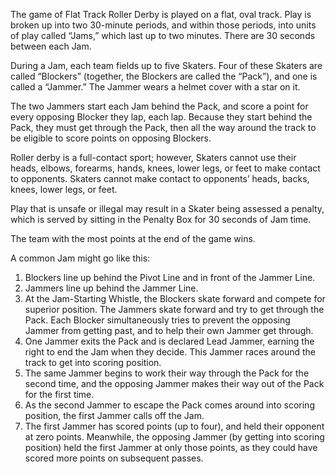 The game of Flat Track Roller Derby is played on a flat, oval track. Play is broken up into two 30-minute periods, and within those periods, into units of play called “Jams,” which last up to two minutes. There are 30 seconds between each Jam.

During a Jam, each team fields up to five Skaters. Four of these Skaters are called “Blockers” (together, the Blockers are called the “Pack”), and one is called a “Jammer.” The Jammer wears a helmet cover with a star on it.

The two Jammers start each Jam behind the Pack, and score a point for every opposing Blocker they lap, each lap. Because they start behind the Pack, they must get through the Pack, then all the way around the track to be eligible to score points on opposing Blockers.

Roller derby is a full-contact sport; however, Skaters cannot use their heads, elbows, forearms, hands, knees, lower legs, or feet to make contact to opponents. Skaters cannot make contact to opponents’ heads, backs, knees, lower legs, or feet.

Play that is unsafe or illegal may result in a Skater being assessed a penalty, which is served by sitting in the Penalty Box for 30 seconds of Jam time.

The team with the most points at the end of the game wins.

A common Jam might go like this:

1. Blockers line up behind the Pivot Line and in front of the Jammer Line.
2. Jammers line up behind the Jammer Line.
3. At the Jam-Starting Whistle, the Blockers skate forward and compete for superior position. The Jammers skate forward and try to get through the Pack. Each Blocker simultaneously tries to prevent the opposing Jammer from getting past, and to help their own Jammer get through.
4. One Jammer exits the Pack and is declared Lead Jammer, earning the right to end the Jam when they decide. This Jammer races around the track to get into scoring position.
5. The same Jammer begins to work their way through the Pack for the second time, and the opposing Jammer makes their way out of the Pack for the first time.
6. As the second Jammer to escape the Pack comes around into scoring position, the first Jammer calls off the Jam.
7. The first Jammer has scored points (up to four), and held their opponent at zero points. Meanwhile, the opposing Jammer (by getting into scoring position) held the first Jammer at only those points, as they could have scored more points on subsequent passes.
